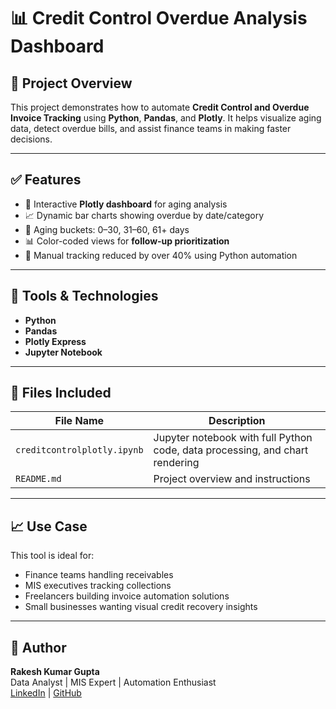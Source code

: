 
# 📊 Credit Control Overdue Analysis Dashboard

## 🚀 Project Overview  
This project demonstrates how to automate **Credit Control and Overdue Invoice Tracking** using **Python**, **Pandas**, and **Plotly**. It helps visualize aging data, detect overdue bills, and assist finance teams in making faster decisions.

---

## ✅ Features
- 📌 Interactive **Plotly dashboard** for aging analysis  
- 📈 Dynamic bar charts showing overdue by date/category  
- 🎯 Aging buckets: 0–30, 31–60, 61+ days  
- 📊 Color-coded views for **follow-up prioritization**  
- 🔁 Manual tracking reduced by over 40% using Python automation  

---

## 🧰 Tools & Technologies
- **Python**  
- **Pandas**  
- **Plotly Express**  
- **Jupyter Notebook**

---

## 📁 Files Included
| File Name | Description |
|-----------|-------------|
| `creditcontrolplotly.ipynb` | Jupyter notebook with full Python code, data processing, and chart rendering |
| `README.md` | Project overview and instructions |



---

## 📈 Use Case
This tool is ideal for:
- Finance teams handling receivables  
- MIS executives tracking collections  
- Freelancers building invoice automation solutions  
- Small businesses wanting visual credit recovery insights

---

## 🙌 Author
**Rakesh Kumar Gupta**  
Data Analyst | MIS Expert | Automation Enthusiast  
[LinkedIn](https://www.linkedin.com/in/rakesh-kr-gupta/) | [GitHub](https://github.com/Rkg721)
